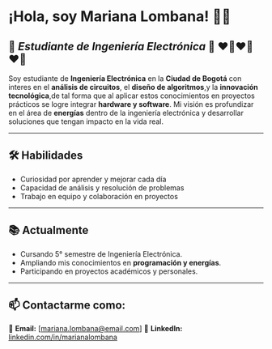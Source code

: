 # ¡Hola, soy Mariana Lombana! 👩‍💻  

🦾 ***Estudiante de Ingeniería Electrónica*** 🦿
                 **❤️‍🔥❤️‍🔥❤️‍🔥**
---
 
Soy estudiante de **Ingeniería Electrónica** en la **Ciudad de Bogotá** con interes en el **análisis de circuitos**, el **diseño de algoritmos**,y la **innovación tecnológica**,de tal forma que al aplicar estos conocimientos en proyectos prácticos se logre integrar **hardware y software**. Mi visión es profundizar en el área de **energías** dentro de la ingeniería electrónica y desarrollar soluciones que tengan impacto en la vida real.  

---

## 🛠️ Habilidades  
- Curiosidad por aprender y mejorar cada día  
- Capacidad de análisis y resolución de problemas  
- Trabajo en equipo y colaboración en proyectos  
---

## 📚 Actualmente
-  Cursando 5° semestre de Ingeniería Electrónica.  
-  Ampliando mis conocimientos en **programación y energías**.  
-  Participando en proyectos académicos y personales. 

---

## 📫 Contactarme como:  
📧 **Email:** [mariana.lombana@email.com]
💼 **LinkedIn:** [linkedin.com/in/marianalombana](https://linkedin.com/in/marianalombana)  
